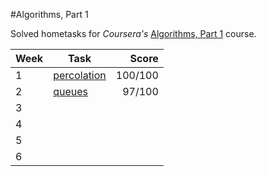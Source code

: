 #Algorithms, Part 1

Solved hometasks for *Coursera's* [Algorithms, Part 1](https://www.coursera.org/learn/algorithms-part1) course.

| Week| Task | Score |
|-----|------|------:|
| 1   | [percolation](https://coursera.cs.princeton.edu/algs4/assignments/percolation/specification.php) | 100/100 |
| 2   | [queues](https://coursera.cs.princeton.edu/algs4/assignments/queues/specification.php) | 97/100 |
| 3   |      |       |
| 4   |      |       |
| 5   |      |       |
| 6   |      |       |